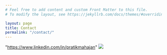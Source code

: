 ```yaml
---
# Feel free to add content and custom Front Matter to this file.
# To modify the layout, see https://jekyllrb.com/docs/themes/#overriding-theme-defaults

layout: page
title: Contact
permalink: "/contact/"
---
```


"https://www.linkedin.com/in/pratikmahajan" 
![](/assets/minima-social-icons.svg#linkedin)
